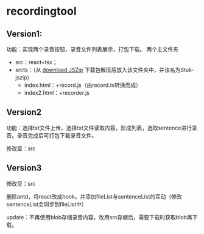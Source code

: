 # recordingtool

## Version1:
功能：实现两个录音按钮，录音文件列表展示，打包下载。
两个主文件夹
- src：react+tsx；
- srcts：（从 [download JSZip](http://github.com/Stuk/jszip/zipball/master) 下载包解压后放入该文件夹中，并该名为Stuk-jszip）
  - index.html：+record.js（由record.ts转换而成）
  - index2.html：+recorder.js

## Version2

功能：选择txt文件上传，选择txt文件读取内容，形成列表，选取sentence进行录音。录音完成后可打包下载录音文件。

修改至：src

## Version3

修改至：src

删除antd，将react改成hook，并添加fileList与sentenceList的互动（修改sentenceList会同步到fileList中）

update：不再使用blob存储录音内容，改用src存储后，需要下载时获取blob再下载。